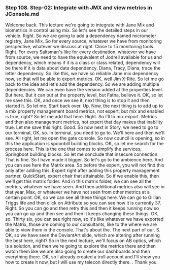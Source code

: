 ### Step 108. Step-02: Integrate with JMX and view metrics in JConsole.md
Welcome back. This lecture we're going to integrate with Jane Mix and biometrics in control using mix. So let's see the detailed steps in our vehicle. Right. So we are going to add a dependency named micrometer registry, Jane Mix. So for every source, whatever we have from monitoring perspective, whatever we discuss at right. Close to 15 monitoring tools. Right. For every Saltsman's like for every destination, whatever we have from source, we need to have the equivalent of Jodrell available for us and dependency, which means if it is a class or class related, dependency will be there if it is data about data dependency. Diana, Tracy, Diana, trace the letter dependency. So like this, we have so reliable Jane mix dependency now, so that will be able to export metrics. OK, well Jim X-Rite. So let me go back to the idea and let's add the dependency. So we are adding multiple dependencies. We can even have the version added at the properties level. But here. But it can out at the property level, but Fatna, believe it. OK, so let me save this. OK, and once we see it, next thing is to stop it and then started it. So let me. Start back over. Up. Now, the next thing is to add up to a mix property management board metrics, not expert, but mix and enabled is true, right? So let me add that here. Right. So I'll to mix export. Metrics and then also management metrics, not expert that day makes that inability true. Let me save this right. Good. So now next in Story, we need to go to our terminal, OK, so. In terminal, you need to go to. We'll here and then we'll see. All right, let me open the gate console. So now council is opening, so in this the application is spoonbill building blocks. OK, so let me search for the process here. This is the one that comes to simplify the services, Springboot building blocks. So let me conclude that insecure connection. That is fine. So I have made it bigger. So let's go to the ambience here. And you can see here the Matrix area. So before the expert, you will not find this only after adding this. Expert right after adding this property management partner, QuickStart, expert chair that attainable. So if we enable this, then we'll get this matrix folder. And in this matrix folder, we can see all the metrics, whatever we have seen. And then additional metrics also will see in that year, Max, or whatever we have not seen from other metrics at a certain point. OK, so we can see all these things here. We can go to Gillian Triggs life and then click on Attribute so you can see how it is currently 37. Right. So you can go and then retry this and then it keeps running now so you can go up and then see and then it keeps changing these things. OK, so. Thirty six, you can see right now, so it's like whatever we have exported the Matrix, those are coming to our consultants, like to the where we are able to view them in the console. That's about the. The next part of our. S. OK, so we have seen the DeviantArt slide, which are altering after running the best here, right? So in the next lecture, we'll focus on AB optics, which is a solution, and then we're going to explore the metrics there and then watch them like we are also going to create our dashboards and then everything there. OK, so I already created a troll account and I'll show you how to create it now, but I will use my telecon directly there. . Thank you.  